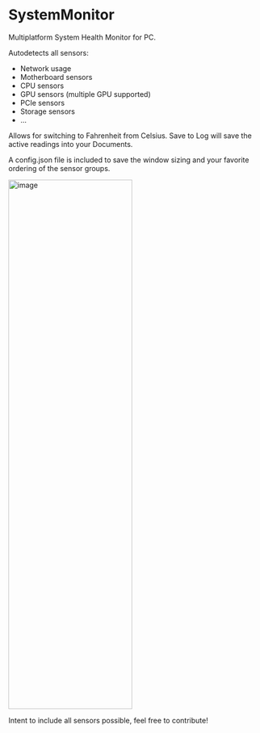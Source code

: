 # SystemMonitor
Multiplatform System Health Monitor for PC.

Autodetects all sensors:

- Network usage
- Motherboard sensors
- CPU sensors
- GPU sensors (multiple GPU supported)
- PCIe sensors
- Storage sensors
- ...

Allows for switching to Fahrenheit from Celsius. Save to Log will save the active readings into your Documents.

A config.json file is included to save the window sizing and your favorite ordering of the sensor groups.

<img width="245" height="1049" alt="image" src="https://github.com/user-attachments/assets/59a09cdc-10cf-4cda-8403-4d4971186554" />

Intent to include all sensors possible, feel free to contribute!
